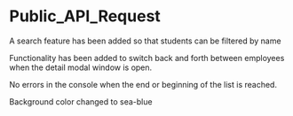 # Public_API_Request

A search feature has been added so that students can be filtered by name

Functionality has been added to switch back and forth between employees when the detail modal window is open.

No errors in the console when the end or beginning of the list is reached.

Background color changed to sea-blue
